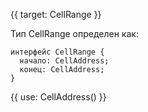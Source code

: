 {{ target: CellRange }}

Тип CellRange определен как:
```
интерфейс CellRange {
  начало: CellAddress;
  конец: CellAddress;
}
```
{{ use: CellAddress() }}